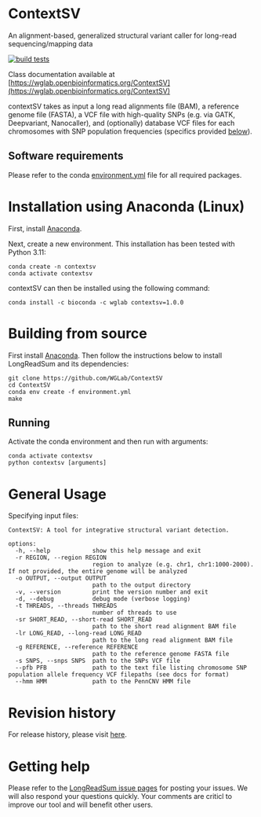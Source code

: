# ContextSV
An alignment-based, generalized structural variant caller for long-read
sequencing/mapping data 

[![build
tests](https://github.com/WGLab/ContextSV/actions/workflows/build-tests.yml/badge.svg)](https://github.com/WGLab/ContextSV/actions/workflows/build-tests.yml)

Class documentation available at [https://wglab.openbioinformatics.org/ContextSV](https://wglab.openbioinformatics.org/ContextSV)

contextSV takes as input a long read alignments file (BAM), a 
reference genome file (FASTA), a VCF file with high-quality SNPs 
 (e.g. via GATK, Deepvariant, Nanocaller), and (optionally) database
 VCF files for each chromosomes with SNP population frequencies (specifics
 provided [below](link)).

## Software requirements
Please refer to the conda
[environment.yml](link)
file for all required packages.

# Installation using Anaconda (Linux)
First, install [Anaconda](https://www.anaconda.com/).

Next, create a new environment. This installation has been tested with Python 3.11:

```
conda create -n contextsv
conda activate contextsv
```

contextSV can then be installed using the following command:

```
conda install -c bioconda -c wglab contextsv=1.0.0
```

# Building from source
First install [Anaconda](https://www.anaconda.com/). Then follow the instructions below to install LongReadSum and its dependencies:

```
git clone https://github.com/WGLab/ContextSV
cd ContextSV
conda env create -f environment.yml
make

```



## Running
Activate the conda environment and then run with arguments:
```
conda activate contextsv
python contextsv [arguments]
```

# General Usage

Specifying input files:

```
ContextSV: A tool for integrative structural variant detection.

options:
  -h, --help            show this help message and exit
  -r REGION, --region REGION
                        region to analyze (e.g. chr1, chr1:1000-2000). If not provided, the entire genome will be analyzed
  -o OUTPUT, --output OUTPUT
                        path to the output directory
  -v, --version         print the version number and exit
  -d, --debug           debug mode (verbose logging)
  -t THREADS, --threads THREADS
                        number of threads to use
  -sr SHORT_READ, --short-read SHORT_READ
                        path to the short read alignment BAM file
  -lr LONG_READ, --long-read LONG_READ
                        path to the long read alignment BAM file
  -g REFERENCE, --reference REFERENCE
                        path to the reference genome FASTA file
  -s SNPS, --snps SNPS  path to the SNPs VCF file
  --pfb PFB             path to the text file listing chromosome SNP population allele frequency VCF filepaths (see docs for format)
  --hmm HMM             path to the PennCNV HMM file
```

# Revision history
For release history, please visit [here](https://github.com/WGLab/LongReadSum/releases). 

# Getting help
Please refer to the [LongReadSum issue pages](https://github.com/WGLab/LongReadSum/issues) for posting your issues. We will also respond your questions quickly. Your comments are criticl to improve our tool and will benefit other users.